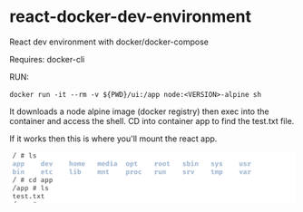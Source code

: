 # react-docker-dev-environment

React dev environment with docker/docker-compose


Requires: docker-cli

RUN:

```
docker run -it --rm -v ${PWD}/ui:/app node:<VERSION>-alpine sh
```


It downloads a node alpine image (docker registry) then exec into the container and access the shell.
CD into container app to find the test.txt file.

If it works then this is where you'll mount the react app.


![](/assets/images/exec.png)





